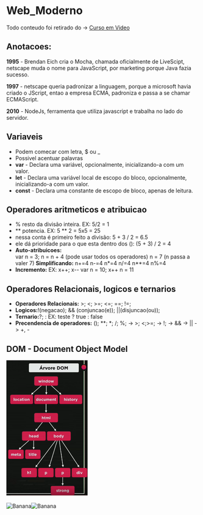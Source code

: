 # Web_Moderno
   
   Todo conteudo foi retirado do ->  [Curso em Video](https://www.youtube.com/playlist?list=PLHz_AreHm4dlsK3Nr9GVvXCbpQyHQl1o1)
   
   ## Anotacoes:
   
   **1995** - Brendan Eich cria o Mocha, chamada oficialmente de LiveScipt, netscape muda o nome para JavaScript, por marketing porque Java fazia sucesso.
   
   **1997** - netscape queria padronizar a linguagem, porque a microsoft havia criado o JScript, entao a empresa ECMA, padroniza e passa a se chamar ECMAScript.
      
   **2010** - NodeJs, ferramenta que utiliza javascript e trabalha no lado do servidor.

   ## Variaveis
   + Podem comecar com letra, $ ou _
   + Possivel acentuar palavras
   + **var** - Declara uma variável, opcionalmente, inicializando-a com um valor.
   + **let** - Declara uma variável local de escopo do bloco, opcionalmente, inicializando-a com um valor.
   + **const** - Declara uma constante de escopo de bloco, apenas de leitura. 

   ## Operadores aritmeticos e atribuicao
   + % resto da divisão inteira. EX: 5/2 = 1
   + ** potencia. EX: 5 ** 2 = 5x5 = 25
   + nessa conta é primeiro feito a divisão: 5 + 3 / 2 = 6.5
   + ele dá prioridade para o que esta dentro dos (): (5 + 3) / 2 = 4
   + **Auto-atribuicoes:**  
   var n = 3;
   n = n + 4 (pode usar todos os operadores)
   n = 7 (n passa a valer 7)
   **Simplificando:**
   n+=4
   n-=4 
   n*=4 
   n/=4 
   n**=4
   n%=4
   + **Incremento:** EX: x++; x--
   var n = 10; x++
   n = 11

   ## Operadores Relacionais, logicos e ternarios
   + **Operadores Relacionais:** >; <; >=; <=; ==; !=;
   + **Logicos:**!(negacao); && (conjuncao(e)); ||(disjuncao(ou));
   + **Ternario:**?; :
    EX: teste ? true : false
   + **Precendencia de operadores:** (); **; *; /; %; -> >; <;>=; -> !; -> && -> || -> +, -
   
   ## DOM - Document Object Model
   ![DOM](https://github.com/ThomasDantas/Web_Moderno/blob/master/js/js-curso-em-video/aula_09/dom.png)
   
   
  ![Banana](http://cdn.osxdaily.com/wp-content/uploads/2013/07/dancing-banana.gif)![Banana](http://cdn.osxdaily.com/wp-content/uploads/2013/07/dancing-banana.gif)
